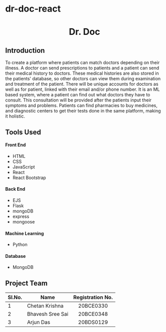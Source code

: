 # dr-doc-react
<h1 align="center"> Dr. Doc </h1>

## Introduction

To create a platform where patients can match doctors depending on their illness. A doctor can send prescriptions to patients and a patient can send their medical history to doctors. These medical histories are also stored in the patients' database, so other doctors can view them during examination and treatment of the patient. There will be unique accounts for doctors as well as for patient, linked with their email and/or phone number. It is an ML based system, where a patient can find out what doctors they have to consult. This consultation will be provided after the patients input their symptoms and problems. Patients can find pharmacies to buy medicines, and diagnostic centers to get their tests done in the same platform, making it holistic.

## Tools Used

#### Front End
- HTML
- CSS
- JavaScript
- React
- React Bootstrap

#### Back End
- EJS
- Flask
- mongoDB
- express
- mongoose

#### Machine Learning
- Python

#### Database
- MongoDB

## Project Team

|Sl.No.  | Name  | Registration No. |
|-| ------------- |:-------------:|
|1| Chetan Krishna  | 20BCE0330     |
|2| Bhavesh Sree Sai     | 20BCE0348     |
|3| Arjun Das       | 20BDS0129     |

